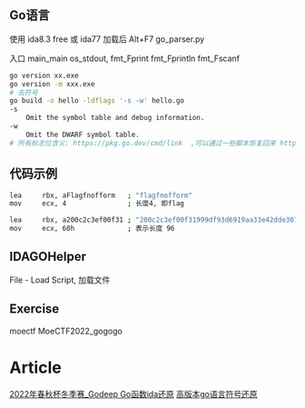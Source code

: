 ## Go语言
使用 ida8.3 free 或 ida77 加载后 Alt+F7 go_parser.py

入口 main_main
os_stdout, fmt_Fprint fmt_Fprintln fmt_Fscanf

```bash
go version xx.exe
go version -m xxx.exe
# 去符号
go build -o hello -ldflags '-s -w' hello.go
-s
	Omit the symbol table and debug information.
-w
	Omit the DWARF symbol table.
# 所有标志位含义: https://pkg.go.dev/cmd/link  ,可以通过一些脚本恢复回来 https://www.cnblogs.com/-rvy-/p/16837987.html
```
## 代码示例

```sh
lea     rbx, aFlagfnofform   ; "flagfnofform"
mov     ecx, 4               ; 长度4, 即flag

lea     rbx, a200c2c3ef00f31 ; "200c2c3ef00f31999df93d6919aa33e42dde307"...
mov     ecx, 60h             ; 表示长度 96
```
## IDAGOHelper
File - Load Script, 加载文件

## Exercise
moectf MoeCTF2022_gogogo

# Article

[2022年春秋杯冬季赛_Godeep Go函数ida还原](https://mp.weixin.qq.com/s/tQzJWaAyUT119lNIp_Az7g)
[高版本go语言符号还原](https://mp.weixin.qq.com/s/-0bwLPIAPzABAnjMGbN-6Q)